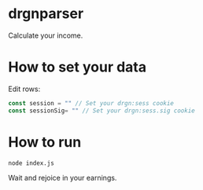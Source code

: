 # drgnparser
Calculate your income.

# How to set your data
Edit rows:
```js
const session = "" // Set your drgn:sess cookie
const sessionSig= "" // Set your drgn:sess.sig cookie  
```

# How to run 
```bash
node index.js
```
Wait and rejoice in your earnings.
